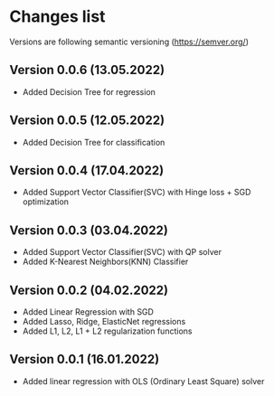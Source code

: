 # Changes list

Versions are following semantic versioning (https://semver.org/) 

## Version 0.0.6 (13.05.2022)

- Added Decision Tree for regression

## Version 0.0.5 (12.05.2022)

- Added Decision Tree for classification

## Version 0.0.4 (17.04.2022)

- Added Support Vector Classifier(SVC) with Hinge loss + SGD optimization

## Version 0.0.3 (03.04.2022)

- Added Support Vector Classifier(SVC) with QP solver
- Added K-Nearest Neighbors(KNN) Classifier

## Version 0.0.2 (04.02.2022)

- Added Linear Regression with SGD
- Added Lasso, Ridge, ElasticNet regressions
- Added L1, L2, L1 + L2 regularization functions

## Version 0.0.1 (16.01.2022)

- Added linear regression with OLS (Ordinary Least Square) solver